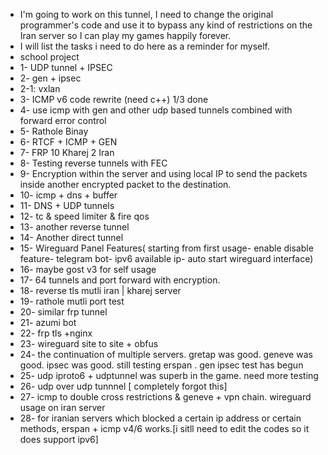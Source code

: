 - I'm going to work on this tunnel, I need to change the original programmer's code and use it to bypass any kind of restrictions on the Iran server so I can play my games happily forever.
- I will list the tasks i need to do here as a reminder for myself.
- school project
- 1- UDP tunnel + IPSEC
- 2- gen + ipsec
- 2-1: vxlan
- 3- ICMP v6 code rewrite (need c++) 1/3 done
- 4- use icmp with gen and other udp based tunnels combined with forward error control
- 5- Rathole Binay
- 6- RTCF + ICMP + GEN
- 7- FRP 10 Kharej 2 Iran
- 8- Testing reverse tunnels with FEC
- 9- Encryption within the server and using local IP to send the packets inside another encrypted packet to the destination.
- 10- icmp + dns + buffer
- 11- DNS + UDP tunnels
- 12- tc & speed limiter & fire qos
- 13- another reverse tunnel
- 14- Another direct tunnel
- 15- Wireguard Panel Features( starting from first usage- enable disable feature- telegram bot- ipv6 available ip- auto start wireguard interface)
- 16- maybe gost v3 for self usage
- 17- 64 tunnels and port forward with encryption.
- 18- reverse tls mutli iran | kharej server
- 19- rathole mutli port test
- 20- similar frp tunnel
- 21- azumi bot
- 22- frp tls +nginx
- 23- wireguard site to site + obfus
- 24- the continuation of multiple servers. gretap was good. geneve was good. ipsec was good. still testing erspan . gen ipsec test has begun
- 25- udp iproto6 + udptunnel was superb in the game. need more testing
- 26- udp over udp tunnnel [ completely forgot this]
- 27- icmp to double cross restrictions & geneve + vpn chain. wireguard usage on iran server
- 28- for iranian servers which blocked a certain ip address or certain methods, erspan + icmp v4/6 works.[i sitll need to edit the codes so it does support ipv6] 
